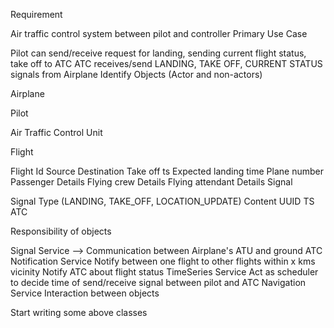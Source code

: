 Requirement

Air traffic control system between pilot and controller
Primary Use Case

Pilot can send/receive request for landing, sending current flight status, take off to ATC
ATC receives/send LANDING, TAKE OFF, CURRENT STATUS signals from Airplane
Identify Objects (Actor and non-actors)

Airplane

Pilot

Air Traffic Control Unit

Flight

Flight Id
Source
Destination
Take off ts
Expected landing time
Plane number
Passenger Details
Flying crew Details
Flying attendant Details
Signal

Signal Type (LANDING, TAKE_OFF, LOCATION_UPDATE)
Content
UUID
TS
ATC

Responsibility of objects

Signal Service --> Communication between Airplane's ATU and ground ATC
Notification Service
Notify between one flight to other flights within x kms vicinity
Notify ATC about flight status
TimeSeries Service
Act as scheduler to decide time of send/receive signal between pilot and ATC
Navigation Service
Interaction between objects

Start writing some above classes
